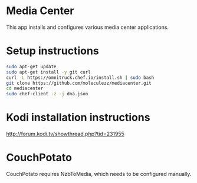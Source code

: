 # Media Center

This app installs and configures various media center applications.

# Setup instructions

```bash
sudo apt-get update
sudo apt-get install -y git curl
curl -L https://omnitruck.chef.io/install.sh | sudo bash
git clone https://github.com/moleculezz/mediacenter.git
cd mediacenter
sudo chef-client -z -j dna.json
```

# Kodi installation instructions

http://forum.kodi.tv/showthread.php?tid=231955

# CouchPotato
CouchPotato requires NzbToMedia, which needs to be configured manually.
